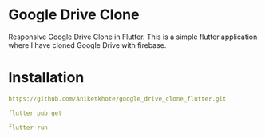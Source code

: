 # Google Drive Clone

Responsive Google Drive Clone in Flutter. This is a simple flutter application where I have cloned Google Drive with firebase.


# Installation

```yaml
https://github.com/Aniketkhote/google_drive_clone_flutter.git

flutter pub get

flutter run 

```